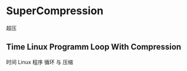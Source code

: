 # SuperCompression
超压




Time Linux Programm Loop With Compression </br>
----------
时间 Linux 程序 循环 与 压缩 </br>





